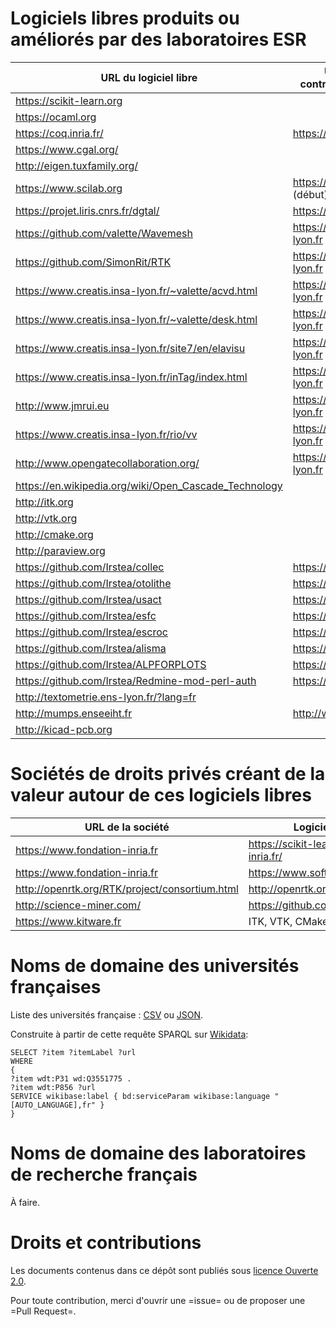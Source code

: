 # Logiciels libres produits ou améliorés par des laboratoires ESR

| URL du logiciel libre                                   | URL du labo contributeur principal |
|---------------------------------------------------------|------------------------------------|
| <https://scikit-learn.org>                              |                                    |
| <https://ocaml.org>                                     |                                    |
| <https://coq.inria.fr/>                                 | <https://www.inria.fr/>            |
| <https://www.cgal.org/>                                 |                                    |
| <http://eigen.tuxfamily.org/>                           |                                    |
| <https://www.scilab.org>                                | <https://www.inria.fr/> (début)    |
| <https://projet.liris.cnrs.fr/dgtal/>                   | <https://liris.cnrs.fr/>           |
| <https://github.com/valette/Wavemesh>                   | <https://www.creatis.insa-lyon.fr> |
| <https://github.com/SimonRit/RTK>                       | <https://www.creatis.insa-lyon.fr> |
| <https://www.creatis.insa-lyon.fr/~valette/acvd.html>   | <https://www.creatis.insa-lyon.fr> |
| <https://www.creatis.insa-lyon.fr/~valette/desk.html>   | <https://www.creatis.insa-lyon.fr> |
| <https://www.creatis.insa-lyon.fr/site7/en/elavisu>     | <https://www.creatis.insa-lyon.fr> |
| <https://www.creatis.insa-lyon.fr/inTag/index.html>     | <https://www.creatis.insa-lyon.fr> |
| <http://www.jmrui.eu>                                   | <https://www.creatis.insa-lyon.fr> |
| <https://www.creatis.insa-lyon.fr/rio/vv>               | <https://www.creatis.insa-lyon.fr> |
| <http://www.opengatecollaboration.org/>                 | <https://www.creatis.insa-lyon.fr> |
| <https://en.wikipedia.org/wiki/Open_Cascade_Technology> |                                    |
| <http://itk.org>                                        |                                    |
| <http://vtk.org>                                        |                                    |
| <http://cmake.org>                                      |                                    |
| <http://paraview.org>                                   |                                    |
| <https://github.com/Irstea/collec>                      | <https://www.irstea.fr>            |
| <https://github.com/Irstea/otolithe>                    | <https://www.irstea.fr>            |
| <https://github.com/Irstea/usact>                       | <https://www.irstea.fr>            |
| <https://github.com/Irstea/esfc>                        | <https://www.irstea.fr>            |
| <https://github.com/Irstea/escroc>                      | <https://www.irstea.fr>            |
| <https://github.com/Irstea/alisma>                      | <https://www.irstea.fr>            |
| <https://github.com/Irstea/ALPFORPLOTS>                 | <https://www.irstea.fr>            |
| <https://github.com/Irstea/Redmine-mod-perl-auth>       | <https://www.irstea.fr>            |
| <http://textometrie.ens-lyon.fr/?lang=fr>               |                                    |
| <http://mumps.enseeiht.fr>                              | <http://www.enseeiht.fr>           |
| <http://kicad-pcb.org>                                  |                                    |


# Sociétés de droits privés créant de la valeur autour de ces logiciels libres 

| URL de la société                                | Logiciels libres                           |
|--------------------------------------------------|--------------------------------------------|
| <https://www.fondation-inria.fr>                 | <https://scikit-learn.fondation-inria.fr/> |
| <https://www.fondation-inria.fr>                 | <https://www.softwareheritage.org/>        |
| <http://openrtk.org/RTK/project/consortium.html> | <http://openrtk.org>                       |
| <http://science-miner.com/>                      | <https://github.com/kermitt2/grobid>       |
| <https://www.kitware.fr>                         | ITK, VTK, CMake, Paraview                  |

# Noms de domaine des universités françaises

Liste des universités française : [CSV](universites-francaises.csv) ou [JSON](universites-francaises.json).

Construite à partir de cette requête SPARQL sur [Wikidata](https://query.wikidata.org/):

    SELECT ?item ?itemLabel ?url
    WHERE
    {
    ?item wdt:P31 wd:Q3551775 .
    ?item wdt:P856 ?url
    SERVICE wikibase:label { bd:serviceParam wikibase:language "[AUTO_LANGUAGE],fr" }
    }

# Noms de domaine des laboratoires de recherche français

À faire.

# Droits et contributions	

Les documents contenus dans ce dépôt sont publiés sous [licence Ouverte 2.0](LICENSE.txt).

Pour toute contribution, merci d'ouvrir une =issue= ou de proposer une
=Pull Request=.

